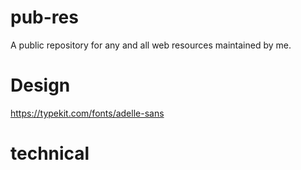 pub-res
=======

A public repository for any and all web resources maintained by me.


Design
=======

https://typekit.com/fonts/adelle-sans

technical
=======
